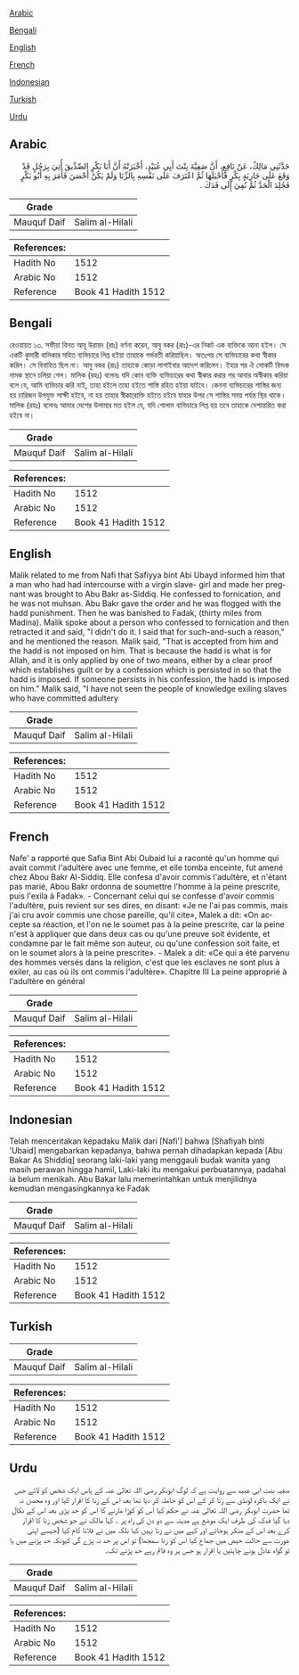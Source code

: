 [Arabic](#arabic)

[Bengali](#bengali)

[English](#english)

[French](#french)

[Indonesian](#indonesian)

[Turkish](#turkish)

[Urdu](#urdu)

## Arabic


<div dir="rtl" lang="ar" style={{fontSize:'larger',backgroundColor:'#f8f9fa',padding:20}}>
حَدَّثَنِي مَالِكٌ، عَنْ نَافِعٍ، أَنَّ صَفِيَّةَ بِنْتَ أَبِي عُبَيْدٍ، أَخْبَرَتْهُ أَنَّ أَبَا بَكْرٍ الصِّدِّيقَ أُتِيَ بِرَجُلٍ قَدْ وَقَعَ عَلَى جَارِيَةٍ بِكْرٍ فَأَحْبَلَهَا ثُمَّ اعْتَرَفَ عَلَى نَفْسِهِ بِالزِّنَا وَلَمْ يَكُنْ أَحْصَنَ فَأَمَرَ بِهِ أَبُو بَكْرٍ فَجُلِدَ الْحَدَّ ثُمَّ نُفِيَ إِلَى فَدَكَ ‏.‏
</div>
<div style={{backgroundColor:'#f8f9fa',padding:20, marginBottom: 10}}><table> <thead> <tr> <th>Grade</th> <th></th> </tr> </thead> <tbody> <tr><td>Mauquf Daif</td><td>Salim al-Hilali</td></tr></tbody></table><table> <thead> <tr> <th>References:</th> <th></th> </tr> </thead> <tbody><tr><td>Hadith No</td><td>1512</td></tr><tr><td>Arabic No</td><td>1512</td></tr><tr><td>Reference</td><td>Book 41 Hadith 1512</td></tr></tbody></table></div>

## Bengali


<div dir="ltr" lang="bn" style={{fontSize:'larger',backgroundColor:'#f8f9fa',padding:20}}>
রেওয়ায়ত ১৩. সফীয়া বিনত আবূ উরায়দ (রাঃ) বর্ণনা করেন, আবু বকর (রাঃ)-এর নিকট এক ব্যক্তিকে আনা হইল। সে একটি কুমারী বালিকার সহিত ব্যভিচারে লিপ্ত হইয়া তাহাকে গর্ভবতী করিয়াছিল। অতঃপর সে ব্যভিচারের কথা স্বীকার করিল। সে বিবাহিত ছিল না। আবু বকর (রাঃ) তাহাকে কোড়া লাগাইবার আদেশ করিলেন। ইহার পর ঐ লোকটি ফিদক নামক স্থানে চলিয়া গেল। মালিক (রহঃ) বলেনঃ যদি কোন ব্যক্তি ব্যভিচারের কথা স্বীকার করার পর আবার অস্বীকার করিয়া বলে যে, আমি ব্যভিচার করি নাই, তাহা হইলে তাহা হইতে শাস্তি রহিত হইয়া যাইবে। কেননা ব্যভিচারের শাস্তির জন্য হয় চারিজন উপযুক্ত সাক্ষী হইবে, না হয় তাহার স্বীকারোক্তি হইতে হইবে যাহার উপর সে শাস্তির সময় পর্যন্ত স্থির থাকে। মালিক (রহঃ) বলেনঃ আমার দেশের উলামার মত হইল যে, যদি গোলাম ব্যভিচারে লিপ্ত হয় তবে তাহাকে দেশান্তরিত করা হইবে না।
</div>
<div style={{backgroundColor:'#f8f9fa',padding:20, marginBottom: 10}}><table> <thead> <tr> <th>Grade</th> <th></th> </tr> </thead> <tbody> <tr><td>Mauquf Daif</td><td>Salim al-Hilali</td></tr></tbody></table><table> <thead> <tr> <th>References:</th> <th></th> </tr> </thead> <tbody><tr><td>Hadith No</td><td>1512</td></tr><tr><td>Arabic No</td><td>1512</td></tr><tr><td>Reference</td><td>Book 41 Hadith 1512</td></tr></tbody></table></div>

## English


<div dir="ltr" lang="en" style={{fontSize:'larger',backgroundColor:'#f8f9fa',padding:20}}>
Malik related to me from Nafi that Safiyya bint Abi Ubayd informed him that a man who had had intercourse with a virgin slave- girl and made her pregnant was brought to Abu Bakr as-Siddiq. He confessed to fornication, and he was not muhsan. Abu Bakr gave the order and he was flogged with the hadd punishment. Then he was banished to Fadak, (thirty miles from Madina). Malik spoke about a person who confessed to fornication and then retracted it and said, "I didn't do it. I said that for such-and-such a reason," and he mentioned the reason. Malik said, "That is accepted from him and the hadd is not imposed on him. That is because the hadd is what is for Allah, and it is only applied by one of two means, either by a clear proof which establishes guilt or by a confession which is persisted in so that the hadd is imposed. If someone persists in his confession, the hadd is imposed on him." Malik said, "I have not seen the people of knowledge exiling slaves who have committed adultery
</div>
<div style={{backgroundColor:'#f8f9fa',padding:20, marginBottom: 10}}><table> <thead> <tr> <th>Grade</th> <th></th> </tr> </thead> <tbody> <tr><td>Mauquf Daif</td><td>Salim al-Hilali</td></tr></tbody></table><table> <thead> <tr> <th>References:</th> <th></th> </tr> </thead> <tbody><tr><td>Hadith No</td><td>1512</td></tr><tr><td>Arabic No</td><td>1512</td></tr><tr><td>Reference</td><td>Book 41 Hadith 1512</td></tr></tbody></table></div>

## French


<div dir="ltr" lang="fr" style={{fontSize:'larger',backgroundColor:'#f8f9fa',padding:20}}>
Nafe' a rapporté que Safia Bint Abi Oubaid lui a raconté qu'un homme qui avait commit l'adultère avec une femme, et elle tomba enceinte, fut amené chez Abou Bakr Al-Siddiq. Elle confesa d'avoir commis l'adultère, et n'étant pas marié, Abou Bakr ordonna de soumettre l'homme à la peine prescrite, puis l'exila à Fadak». - Concernant celui qui se confesse d'avoir commis l'adultère, puis revient sur ses dires, en disant: «Je ne l'ai pas commis, mais j'ai cru avoir commis une chose pareille, qu'il cite», Malek a dit: «On accepte sa réaction, et l'on ne le soumet pas à la peine prescrite, car la peine n'est à appliquer que dans deux cas ou qu'une preuve soit évidente, et condamne par le fait même son auteur, ou qu'une confession soit faite, et on le soumet alors à la peine prescrite». - Malek a dit: «Ce qui a été parvenu des hommes versés dans la religion, c'est que les esclaves ne sont plus à exiler, au cas où ils ont commis l'adultère». Chapitre III La peine approprié à l'adultère en général
</div>
<div style={{backgroundColor:'#f8f9fa',padding:20, marginBottom: 10}}><table> <thead> <tr> <th>Grade</th> <th></th> </tr> </thead> <tbody> <tr><td>Mauquf Daif</td><td>Salim al-Hilali</td></tr></tbody></table><table> <thead> <tr> <th>References:</th> <th></th> </tr> </thead> <tbody><tr><td>Hadith No</td><td>1512</td></tr><tr><td>Arabic No</td><td>1512</td></tr><tr><td>Reference</td><td>Book 41 Hadith 1512</td></tr></tbody></table></div>

## Indonesian


<div dir="ltr" lang="id" style={{fontSize:'larger',backgroundColor:'#f8f9fa',padding:20}}>
Telah menceritakan kepadaku Malik dari [Nafi'] bahwa [Shafiyah binti 'Ubaid] mengabarkan kepadanya, bahwa pernah dihadapkan kepada [Abu Bakar As Shiddiq] seorang laki-laki yang menggauli budak wanita yang masih perawan hingga hamil, Laki-laki itu mengakui perbuatannya, padahal ia belum menikah. Abu Bakar lalu memerintahkan untuk menjilidnya kemudian mengasingkannya ke Fadak
</div>
<div style={{backgroundColor:'#f8f9fa',padding:20, marginBottom: 10}}><table> <thead> <tr> <th>Grade</th> <th></th> </tr> </thead> <tbody> <tr><td>Mauquf Daif</td><td>Salim al-Hilali</td></tr></tbody></table><table> <thead> <tr> <th>References:</th> <th></th> </tr> </thead> <tbody><tr><td>Hadith No</td><td>1512</td></tr><tr><td>Arabic No</td><td>1512</td></tr><tr><td>Reference</td><td>Book 41 Hadith 1512</td></tr></tbody></table></div>

## Turkish


<div dir="ltr" lang="tr" style={{fontSize:'larger',backgroundColor:'#f8f9fa',padding:20}}>

</div>
<div style={{backgroundColor:'#f8f9fa',padding:20, marginBottom: 10}}><table> <thead> <tr> <th>Grade</th> <th></th> </tr> </thead> <tbody> <tr><td>Mauquf Daif</td><td>Salim al-Hilali</td></tr></tbody></table><table> <thead> <tr> <th>References:</th> <th></th> </tr> </thead> <tbody><tr><td>Hadith No</td><td>1512</td></tr><tr><td>Arabic No</td><td>1512</td></tr><tr><td>Reference</td><td>Book 41 Hadith 1512</td></tr></tbody></table></div>

## Urdu


<div dir="rtl" lang="ur" style={{fontSize:'larger',backgroundColor:'#f8f9fa',padding:20}}>
صفیہ بنت ابی عبید سے روایت ہے کہ لوگ ابوبکر رضی اللہ تعالیٰ عنہ کے پاس ایک شخص کو لائے جس نے ایک باکرہ لونڈی سے زنا کر کے اس کو حاملہ کر دیا تھا بعد اس کے زنا کا اقرار کیا اور وہ محصن نہ تھا حضرت ابوبکر رضی اللہ تعالیٰ عنہ نے حکم کیا اس کو کوڑا مارنے کا اس کو حد پڑی بعد اس کے نکال دیا گیا فدک کی طرف ایک موضع ہے مدینہ سے دو دن کی راہ پر ۔ کہا مالک نے جو شخص زنا کا اقرار کرے بعد اس کے منکر ہوجائے اور کہے میں نے زنا نہیں کیا بلکہ میں نے فلانا کام کیا (جیسے اپنی عورت سے حالت حیض میں جماع کیا اس کو زنا سمجھا) تو اس پر حد نہ پڑے گی کیونکہ حد پڑنے میں یا تو گواہ عادل ہونے چاہئیں یا اقرار ہو جس پر وہ قائم رہے حد پڑنے تک۔
</div>
<div style={{backgroundColor:'#f8f9fa',padding:20, marginBottom: 10}}><table> <thead> <tr> <th>Grade</th> <th></th> </tr> </thead> <tbody> <tr><td>Mauquf Daif</td><td>Salim al-Hilali</td></tr></tbody></table><table> <thead> <tr> <th>References:</th> <th></th> </tr> </thead> <tbody><tr><td>Hadith No</td><td>1512</td></tr><tr><td>Arabic No</td><td>1512</td></tr><tr><td>Reference</td><td>Book 41 Hadith 1512</td></tr></tbody></table></div>